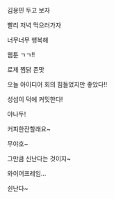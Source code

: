 김용민 두고 보자

빨리 저녁 먹으러가자

너무너무 행복해

웹툰 ㄱㄱ!!

로제 찜닭 존맛

오늘 아이디어 회의 힘들었지만 좋았다!!

성섭이 덕에 커밋한다!

야나두!

커피한잔할래요~

무야호~

그만큼 신난다는 것이지~

와이어프레임...

쉰난다~